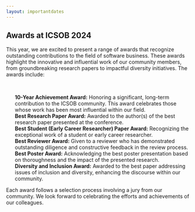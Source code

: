 ```yaml
---
layout: importantdates
---
```


<div>
<h2>Awards at ICSOB 2024</h2>
<p>This year, we are excited to present a range of awards that recognize outstanding contributions to the field of software business. These awards highlight the innovative and influential work of our community members, from groundbreaking research papers to impactful diversity initiatives. The awards include:</p>

<br>
   <ul style="list-style: none;">
        <li><strong> 10-Year Achievement Award:</strong> Honoring a significant, long-term contribution to the ICSOB community. This award celebrates those whose work has been most influential within our field.</li>
        <li><strong>Best Research Paper Award:</strong> Awarded to the author(s) of the best research paper presented at the conference.</li>
        <li><strong>Best Student (Early Career Researcher) Paper Award:</strong> Recognizing the exceptional work of a student or early career researcher.</li>
        <li><strong>Best Reviewer Award:</strong> Given to a reviewer who has demonstrated outstanding diligence and constructive feedback in the review process.</li>
        <li><strong>Best Poster Award:</strong> Acknowledging the best poster presentation based on thoroughness and the impact of the presented research.</li>
        <li><strong>Diversity and Inclusion Award:</strong> Awarded to the best paper addressing issues of inclusion and diversity, enhancing the discourse within our community.</li>
    </ul>
    <p>Each award follows a  selection process involving a jury from our community. We look forward to celebrating the efforts and achievements of our colleagues.</p>

</div>
